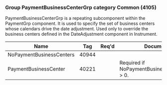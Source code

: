 ### Group PaymentBusinessCenterGrp category Common (4105)

PaymentBusinessCenterGrp is a repeating subcomponent within the PaymentGrp component. It is used to specify the set of business centers whose calendars drive the date adjustment. Used only to override the business centers defined in the DateAdjustment component in Instrument.

| Name                     | Tag   | Req'd | Documentation                                    |
|--------------------------|-------|----------|--------------------------------------------------|
| NoPaymentBusinessCenters | 40944 |       |                                                  |
| PaymentBusinessCenter    | 40221 |       | Required if NoPaymentBusinessCenters(40944) > 0. |

